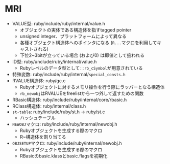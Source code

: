 # MRI
- VALUE型: ruby/include/ruby/internal/value.h
  - オブジェクトの実体である構造体を指すtagged pointer
  - unsigned integer、プラットフォームによって異なる
  - 各種オブジェクト構造体へのポインタになる (`R...`マクロを利用してキャストされる)
  - 下位2~3bitが立っている場合 (および0) は即値として扱われる
- ID型: ruby/unclude/ruby/internal/value.h
  - Rubyレベルのデータ型として`::rb_cSymbol`が用意されている
- 特殊変数: ruby/include/ruby/internal/`special_consts.h`
- RVALUE構造体: ruby/gc.c
  - Rubyオブジェクトに対するメモリ操作を行う際にラッパーとなる構造体
  - `rb_newobj`はRVALUEをfreelistから一つ外して返すための関数
- RBasic構造体: ruby/include/ruby/internal/core/rbasic.h
- RClass構造体: ruby/internal/class.h
- `st-table`: ruby/include/ruby/st.h -> ruby/st.c
  - ハッシュテーブル
- `NEWOBJ`マクロ: ruby/include/ruby/internal/newobj.h
  - Rubyオブジェクトを生成する際のマクロ
  - R~構造体を割り当てる
- `OBJSETUP`マクロ: ruby/include/ruby/internal/newobj.h
  - Rubyオブジェクトを生成する際のマクロ
  - RBasicのbasic.klassとbasic.flagsを初期化
